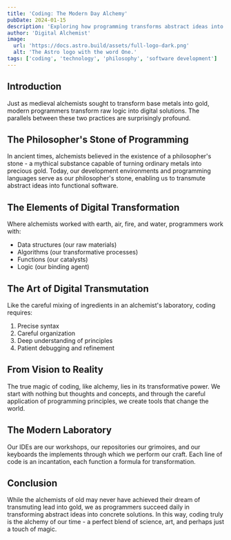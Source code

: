 ```yaml
---
title: 'Coding: The Modern Day Alchemy'
pubDate: 2024-01-15
description: 'Exploring how programming transforms abstract ideas into digital gold'
author: 'Digital Alchemist'
image:
  url: 'https://docs.astro.build/assets/full-logo-dark.png'
  alt: 'The Astro logo with the word One.'
tags: ['coding', 'technology', 'philosophy', 'software development']
---
```


## Introduction

Just as medieval alchemists sought to transform base metals into gold, modern programmers transform raw logic into digital solutions. The parallels between these two practices are surprisingly profound.

## The Philosopher's Stone of Programming

In ancient times, alchemists believed in the existence of a philosopher's stone - a mythical substance capable of turning ordinary metals into precious gold. Today, our development environments and programming languages serve as our philosopher's stone, enabling us to transmute abstract ideas into functional software.

## The Elements of Digital Transformation

Where alchemists worked with earth, air, fire, and water, programmers work with:

- Data structures (our raw materials)
- Algorithms (our transformative processes)
- Functions (our catalysts)
- Logic (our binding agent)

## The Art of Digital Transmutation

Like the careful mixing of ingredients in an alchemist's laboratory, coding requires:

1. Precise syntax
2. Careful organization
3. Deep understanding of principles
4. Patient debugging and refinement

## From Vision to Reality

The true magic of coding, like alchemy, lies in its transformative power. We start with nothing but thoughts and concepts, and through the careful application of programming principles, we create tools that change the world.

## The Modern Laboratory

Our IDEs are our workshops, our repositories our grimoires, and our keyboards the implements through which we perform our craft. Each line of code is an incantation, each function a formula for transformation.

## Conclusion

While the alchemists of old may never have achieved their dream of transmuting lead into gold, we as programmers succeed daily in transforming abstract ideas into concrete solutions. In this way, coding truly is the alchemy of our time - a perfect blend of science, art, and perhaps just a touch of magic.

